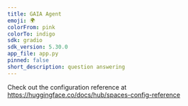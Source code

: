```yaml
---
title: GAIA Agent
emoji: 🌍
colorFrom: pink
colorTo: indigo
sdk: gradio
sdk_version: 5.30.0
app_file: app.py
pinned: false
short_description: question answering
---
```


Check out the configuration reference at https://huggingface.co/docs/hub/spaces-config-reference
